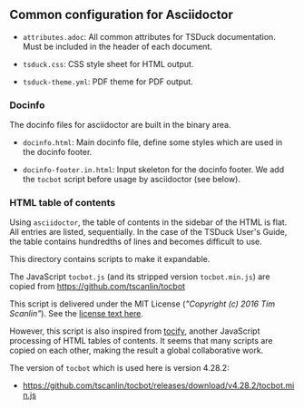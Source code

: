 ## Common configuration for Asciidoctor

- `attributes.adoc`: All common attributes for TSDuck documentation.
   Must be included in the header of each document.

- `tsduck.css`: CSS style sheet for HTML output.

- `tsduck-theme.yml`: PDF theme for PDF output.

### Docinfo

The docinfo files for asciidoctor are built in the binary area.

- `docinfo.html`: Main docinfo file, define some styles which are used in the docinfo footer.

- `docinfo-footer.in.html`: Input skeleton for the docinfo footer.
  We add the `tocbot` script before usage by asciidoctor (see below).

### HTML table of contents

Using `asciidoctor`, the table of contents in the sidebar of the HTML is flat.
All entries are listed, sequentially. In the case of the TSDuck User's Guide,
the table contains hundredths of lines and becomes difficult to use.

This directory contains scripts to make it expandable.

The JavaScript `tocbot.js` (and its stripped version `tocbot.min.js`) are
copied from https://github.com/tscanlin/tocbot

This script is delivered under the MIT License (_"Copyright (c) 2016 Tim Scanlin"_).
See the [license text here](https://github.com/tscanlin/tocbot/blob/master/LICENSE).

However, this script is also inspired from [tocify](http://gregfranko.com/jquery.tocify.js/),
another JavaScript processing of HTML tables of contents. It seems that many scripts are
copied on each other, making the result a global collaborative work.

The version of `tocbot` which is used here is version 4.28.2:

- https://github.com/tscanlin/tocbot/releases/download/v4.28.2/tocbot.min.js
